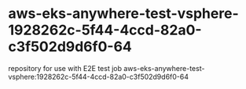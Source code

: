 # aws-eks-anywhere-test-vsphere-1928262c-5f44-4ccd-82a0-c3f502d9d6f0-64
repository for use with E2E test job aws-eks-anywhere-test-vsphere:1928262c-5f44-4ccd-82a0-c3f502d9d6f0-64
